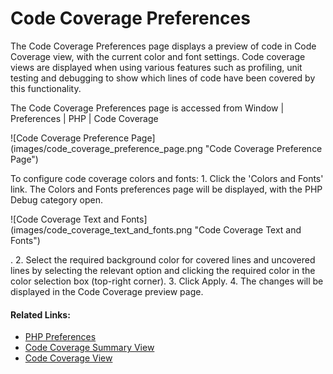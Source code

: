 # Code Coverage Preferences

<!--context:code_coverage_preferences-->

The Code Coverage Preferences page displays a preview of code in Code Coverage view, with the current color and font settings. Code coverage views are displayed when using various features such as profiling, unit testing and debugging to show which lines of code have been covered by this functionality.

The Code Coverage Preferences page is accessed from Window | Preferences | PHP | Code Coverage
<p>![Code Coverage Preference Page](images/code_coverage_preference_page.png "Code Coverage Preference Page")</p>
To configure code coverage colors and fonts:
1. Click the 'Colors and Fonts' link. The Colors and Fonts preferences page will be displayed, with the PHP Debug category open.
<p>![Code Coverage Text and Fonts](images/code_coverage_text_and_fonts.png "Code Coverage Text and Fonts")</p>.
2. Select the required background color for covered lines and uncovered lines by selecting the relevant option and clicking the required color in the color selection box (top-right corner).
3. Click Apply.
4. The changes will be displayed in the Code Coverage preview page.

<!--links-start-->

#### Related Links:

 * [PHP Preferences](000-index.md)
 * [Code Coverage Summary View](../008-php_perspectives_and_views/032-php_profile_perspective/040-code_coverage_summary_view.md)
 * [Code Coverage View](../008-php_perspectives_and_views/032-php_profile_perspective/040-code_coverage_view.md)

<!--links-end-->
